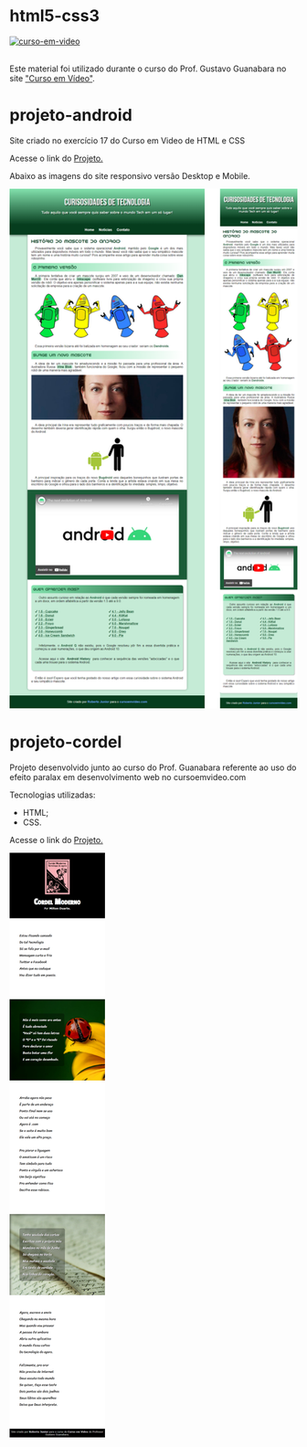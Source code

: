 # html5-css3
<a target="_blank" href="https://www.cursoemvideo.com">
    <img width="100px" src="https://github.com/robertojunnior/html-css/blob/main/Desafios/d010/imagens/cursoemvideo-logo.png" alt="curso-em-video">
</a>
<br>
<br>

Este material foi utilizado durante o curso do Prof. Gustavo Guanabara no site <a href="https://www.cursoemvideo.com" target="_blank">"Curso em Vídeo"</a>.


# projeto-android
Site criado no exercício 17 do Curso em Video de HTML e CSS

Acesse o link do <a target="_blank" href="https://robertojunnior.github.io/projeto-android/">Projeto.</a>

Abaixo as imagens do site responsivo versão Desktop e Mobile.

<img id="p1" src="https://github.com/robertojunnior/projeto-android/raw/main/imagens/desktop-mobile.png" alt="D and M">

# projeto-cordel
Projeto desenvolvido junto ao curso do Prof. Guanabara referente ao uso do efeito paralax em desenvolvimento web no cursoemvideo.com

Tecnologias utilizadas:

- HTML;
- CSS.

Acesse o link do <a href="https://robertojunnior.github.io/projeto-cordel/" target="_blank">Projeto.</a>

<a href="https://robertojunnior.github.io/projeto-cordel/" target="_blank"><img src="https://github.com/robertojunnior/projeto-cordel/blob/main/imagens/projeto-cordel-picture.png?raw=true" alt="imagem-do-projeto"></a>
